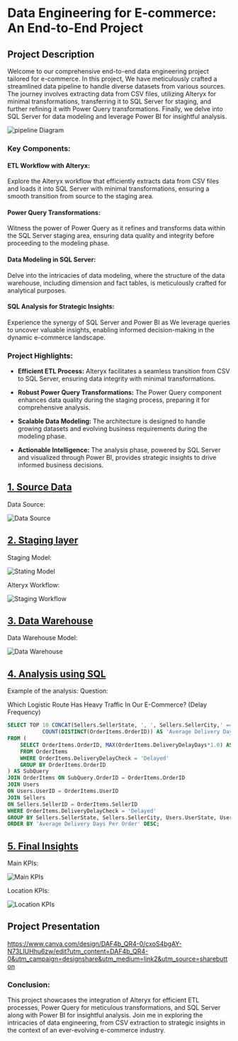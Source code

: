 # Data Engineering for E-commerce: An End-to-End Project

## Project Description

Welcome to our comprehensive end-to-end data engineering project tailored for e-commerce. In this project, We have meticulously crafted a streamlined data pipeline to handle diverse datasets from various sources. The journey involves extracting data from CSV files, utilizing Alteryx for minimal transformations, transferring it to SQL Server for staging, and further refining it with Power Query transformations. Finally, we delve into SQL Server for data modeling and leverage Power BI for insightful analysis.

![pipeline Diagram](pipeline_Digram.png)

### Key Components:

#### ETL Workflow with Alteryx:
Explore the Alteryx workflow that efficiently extracts data from CSV files and loads it into SQL Server with minimal transformations, ensuring a smooth transition from source to the staging area.

#### Power Query Transformations:
Witness the power of Power Query as it refines and transforms data within the SQL Server staging area, ensuring data quality and integrity before proceeding to the modeling phase.

#### Data Modeling in SQL Server:
Delve into the intricacies of data modeling, where the structure of the data warehouse, including dimension and fact tables, is meticulously crafted for analytical purposes.

#### SQL Analysis for Strategic Insights:
Experience the synergy of SQL Server and Power BI as We leverage queries to uncover valuable insights, enabling informed decision-making in the dynamic e-commerce landscape.

### Project Highlights:

- **Efficient ETL Process:** Alteryx facilitates a seamless transition from CSV to SQL Server, ensuring data integrity with minimal transformations.

- **Robust Power Query Transformations:** The Power Query component enhances data quality during the staging process, preparing it for comprehensive analysis.

- **Scalable Data Modeling:** The architecture is designed to handle growing datasets and evolving business requirements during the modeling phase.

- **Actionable Intelligence:** The analysis phase, powered by SQL Server and visualized through Power BI, provides strategic insights to drive informed business decisions.

## [1. Source Data](./1.%20Source%20Data/README.md)

Data Source:

![Data Source](1.%20Source%20Data/source_data.png)

## [2. Staging layer](./2.%20Staging%20layer/README.md)

Staging Model:

![Stating Model](2.%20Staging%20layer/Statging_model.png)

Alteryx Workflow:

![Staging Workflow](2.%20Staging%20layer/full_statging_workflow.png)

## [3. Data Warehouse](./3.%20DataWarehouse%20Design/README.md)

Data Warehouse Model:

![Data Warehouse](3.%20DataWarehouse%20Design/Model.png)


## [4. Analysis using SQL](./4.%20Analysis%20The%20Data/README.md)

Example of the analysis:
Question: 

Which Logistic Route Has Heavy Traffic In Our E-Commerce? (Delay Frequency)

```sql
SELECT TOP 10 CONCAT(Sellers.SellerState, ', ', Sellers.SellerCity,' ==>> ', Users.UserState, ', ', Users.UserCity) 'Logistic Route', AVG(SubQuery.MaxDeliveryDelayDays) / 
           COUNT(DISTINCT(OrderItems.OrderID)) AS 'Average Delivery Days Per Order'
FROM (
    SELECT OrderItems.OrderID, MAX(OrderItems.DeliveryDelayDays*1.0) AS MaxDeliveryDelayDays
    FROM OrderItems
	WHERE OrderItems.DeliveryDelayCheck = 'Delayed'
    GROUP BY OrderItems.OrderID
) AS SubQuery
JOIN OrderItems ON SubQuery.OrderID = OrderItems.OrderID
JOIN Users
ON Users.UserID = OrderItems.UserID
JOIN Sellers
ON Sellers.SellerID = OrderItems.SellerID
WHERE OrderItems.DeliveryDelayCheck = 'Delayed'
GROUP BY Sellers.SellerState, Sellers.SellerCity, Users.UserState, Users.UserCity
ORDER BY 'Average Delivery Days Per Order' DESC;
```

## [5. Final Insights](./5.%20Final%20Insights/README.md)

Main KPIs:

![Main KPIs](5.%20Final%20Insights/Main_KPIs.png)

Location KPIs:

![Location KPIs](5.%20Final%20Insights/Location_KPIs.png)

## Project Presentation

https://www.canva.com/design/DAF4b_QR4-0/cxoS4bgAY-N73LIUHhu6zw/edit?utm_content=DAF4b_QR4-0&utm_campaign=designshare&utm_medium=link2&utm_source=sharebutton



### Conclusion:

This project showcases the integration of Alteryx for efficient ETL processes, Power Query for meticulous transformations, and SQL Server along with Power BI for insightful analysis. Join me in exploring the intricacies of data engineering, from CSV extraction to strategic insights in the context of an ever-evolving e-commerce industry.